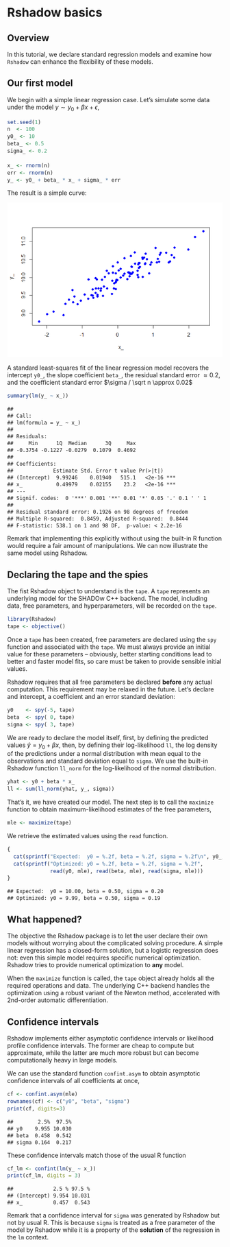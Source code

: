 Rshadow basics
================

## Overview

In this tutorial, we declare standard regression models and examine
how `Rshadow` can enhance the flexibility of these models.

## Our first model

We begin with a simple linear regression case. Let’s simulate some
data under the model $y \sim y_0 + \beta x + \epsilon$,

``` r
set.seed(1)
n  <- 100
y0_ <- 10
beta_ <- 0.5
sigma_ <- 0.2

x_ <- rnorm(n)
err <- rnorm(n)
y_ <- y0_ + beta_ * x_ + sigma_ * err
```

The result is a simple curve:

![](tutorial1_basics_files/figure-gfm/unnamed-chunk-2-1.png)<!-- -->

A standard least-squares fit of the linear regression model recovers the
intercept `y0_`, the slope coefficient `beta_`, the residual standard
error $\approx 0.2$, and the coefficient standard error
$\sigma / \sqrt n \approx 0.02$

``` r
summary(lm(y_ ~ x_))
```

    ## 
    ## Call:
    ## lm(formula = y_ ~ x_)
    ## 
    ## Residuals:
    ##     Min      1Q  Median      3Q     Max 
    ## -0.3754 -0.1227 -0.0279  0.1079  0.4692 
    ## 
    ## Coefficients:
    ##             Estimate Std. Error t value Pr(>|t|)    
    ## (Intercept)  9.99246    0.01940   515.1   <2e-16 ***
    ## x_           0.49979    0.02155    23.2   <2e-16 ***
    ## ---
    ## Signif. codes:  0 '***' 0.001 '**' 0.01 '*' 0.05 '.' 0.1 ' ' 1
    ## 
    ## Residual standard error: 0.1926 on 98 degrees of freedom
    ## Multiple R-squared:  0.8459, Adjusted R-squared:  0.8444 
    ## F-statistic: 538.1 on 1 and 98 DF,  p-value: < 2.2e-16

Remark that implementing this explicitly without using the built-in R
function would require a fair amount of manipulations. We can now
illustrate the same model using Rshadow.

## Declaring the tape and the spies

The fist Rshadow object to understand is the `tape`. A `tape` represents
an underlying model for the SHADOw C++ backend. The model, including
data, free parameters, and hyperparameters, will be recorded on the
`tape`.

```r
library(Rshadow)
tape <- objective()
```

Once a `tape` has been created, free parameters are declared using the
`spy` function and associated with the `tape`. We must always provide an
initial value for these parameters – obviously, better starting
conditions lead to better and faster model fits, so care must be taken to provide
sensible initial values.

Rshadow requires that all free parameters
be declared **before** any actual computation. This requirement may be
relaxed in the future. Let’s declare and intercept, a coefficient and an
error standard deviation:

``` r
y0    <- spy(-5, tape)
beta  <- spy( 0, tape)
sigma <- spy( 3, tape)
```

We are ready to declare the model itself, first, by defining the
predicted values $\hat{y}=y_0 + \beta x$, then, by defining their
log-likelihood `ll`, the log density of the predictions under a normal
distribution with mean equal to the observations and standard deviation
equal to `sigma`. We use the built-in Rshadow function `ll_norm` for the
log-likelihood of the normal distribution.

``` r
yhat <- y0 + beta * x_
ll <- sum(ll_norm(yhat, y_, sigma))
```

That’s it, we have created our model. The next step is to call the
`maximize` function to obtain maximum-likelihood estimates of the free
parameters,

``` r
mle <- maximize(tape)
```

We retrieve the estimated values using the `read` function.

``` r
{
  cat(sprintf("Expected:  y0 = %.2f, beta = %.2f, sigma = %.2f\n", y0_, beta_, sigma_))
  cat(sprintf("Optimized: y0 = %.2f, beta = %.2f, sigma = %.2f", 
              read(y0, mle), read(beta, mle), read(sigma, mle)))
}
```

    ## Expected:  y0 = 10.00, beta = 0.50, sigma = 0.20
    ## Optimized: y0 = 9.99, beta = 0.50, sigma = 0.19

## What happened?

The objective the Rshadow package is to let the user declare their own
models without worrying about the complicated solving procedure. A
simple linear regression has a closed-form solution, but a logistic
regression does not: even this simple model requires specific numerical
optimization. Rshadow tries to provide numerical optimization to **any**
model.

When the `maximize` function is called, the `tape` object already holds
all the required operations and data. The underlying C++ backend handles
the optimization using a robust variant of the Newton method,
accelerated with 2nd-order automatic differentiation.

## Confidence intervals

Rshadow implements either asymptotic confidence intervals or likelihood
profile confidence intervals. The former are cheap to compute but
approximate, while the latter are much more robust but can become
computationally heavy in large models.

We can use the standard function `confint.asym` to obtain asymptotic
confidence intervals of all coefficients at once,

``` r
cf <- confint.asym(mle)
rownames(cf) <- c("y0", "beta", "sigma")
print(cf, digits=3)
```

    ##        2.5%  97.5%
    ## y0    9.955 10.030
    ## beta  0.458  0.542
    ## sigma 0.164  0.217

These confidence intervals match those of the usual R function

``` r
cf_lm <- confint(lm(y_ ~ x_))
print(cf_lm, digits = 3)
```

    ##             2.5 % 97.5 %
    ## (Intercept) 9.954 10.031
    ## x_          0.457  0.543

Remark that a confidence interval for `sigma` was generated by Rshadow
but not by usual R. This is because `sigma` is treated as a free
parameter of the model by Rshadow while it is a property of the
**solution** of the regression in the `lm` context.
